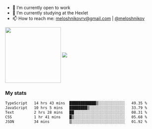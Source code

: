<!-- ## Hi there, I'm Roman Meloshnikov 👋 -->

<!-- !
[image](https://www.codewars.com/users/meloshnikov/badges/small?theme=light)<br> -->

<!--
Here are some ideas to get you started:

- 🧰 I’m currently open to work
- 👯 I’m looking to collaborate on ...
- 🤔 I’m looking for help with ...
- 💬 Ask me about ...
- 📫 How to reach me: meloshnikov
- 😄 Pronouns: ...
- ⚡ Fun fact: ...
-->

- 🧰 I’m currently open to work
- 🌱 I’m currently studying at the Hexlet
- 📫 How to reach me: meloshnikovrv@gmail.com | [@meloshnikov](https://telegram.me/meloshnikov)

<span>
<a>
<img align="center" height="180em" src="https://github-readme-stats.vercel.app/api?username=meloshnikov&show_icons=true&hide_border=true&&count_private=true&include_all_commits=true" />
</a>
<a>
<img align="center" src="https://github-readme-stats.vercel.app/api/top-langs/?username=meloshnikov&layout=compact&hide_border=true" />
</a>
</span>


### My stats
<!--START_SECTION:waka-->

```txt
TypeScript   14 hrs 43 mins  ████████████▒░░░░░░░░░░░░   49.35 %
JavaScript   10 hrs 5 mins   ████████▒░░░░░░░░░░░░░░░░   33.79 %
Text         2 hrs 28 mins   ██░░░░░░░░░░░░░░░░░░░░░░░   08.31 %
CSS          1 hr 41 mins    █▒░░░░░░░░░░░░░░░░░░░░░░░   05.68 %
JSON         34 mins         ▒░░░░░░░░░░░░░░░░░░░░░░░░   01.92 %
```

<!--END_SECTION:waka-->

